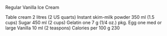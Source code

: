 Regular Vanilla Ice Cream

Table cream 2 litres (2 US quarts)
Instant skim-milk powder 350 ml (1.5 cups)
Sugar 450 ml (2 cups)
Gelatin one 7 g (1/4 oz.) pkg. 
Egg one med or large
Vanilla 10 ml (2 teaspons)
Calories per 100 g 230 